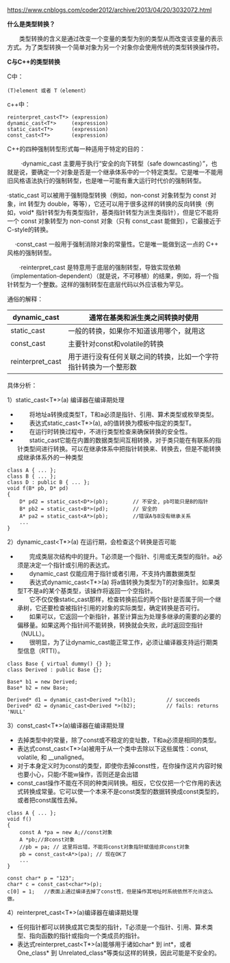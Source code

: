 

https://www.cnblogs.com/coder2012/archive/2013/04/20/3032072.html



**什么是类型转换？**　　

　　类型转换的含义是通过改变一个变量的类型为别的类型从而改变该变量的表示方式。为了类型转换一个简单对象为另一个对象你会使用传统的类型转换操作符。

**C与C++的类型转换**

C中：

```
(T)element 或者 T（element）
```

c++中：

```
reinterpret_cast<T*> (expression)
dynamic_cast<T*>     (expression)
static_cast<T*>      (expression)
const_cast<T*>       (expression)
```

 

C++的四种强制转型形式每一种适用于特定的目的： 

　　 ·dynamic_cast 主要用于执行“安全的向下转型（safe downcasting）”，也就是说，要确定一个对象是否是一个继承体系中的一个特定类型。它是唯一不能用旧风格语法执行的强制转型，也是唯一可能有重大运行时代价的强制转型。
   
   ·static_cast 可以被用于强制隐型转换（例如，non-const 对象转型为 const 对象，int 转型为 double，等等），它还可以用于很多这样的转换的反向转换（例如，void* 指针转型为有类型指针，基类指针转型为派生类指针），但是它不能将一个 const 对象转型为 non-const 对象（只有 const_cast 能做到），它最接近于C-style的转换。
   
　  ·const_cast 一般用于强制消除对象的常量性。它是唯一能做到这一点的 C++ 风格的强制转型。 

　　·reinterpret_cast 是特意用于底层的强制转型，导致实现依赖（implementation-dependent）（就是说，不可移植）的结果，例如，将一个指针转型为一个整数。这样的强制转型在底层代码以外应该极为罕见。

 

通俗的解释：

| dynamic_cast     | 通常在基类和派生类之间转换时使用                             |
| ---------------- | ------------------------------------------------------------ |
| static_cast      | 一般的转换，如果你不知道该用哪个，就用这                     |
| const_cast       | 主要针对const和volatile的转换                                |
| reinterpret_cast | 用于进行没有任何关联之间的转换，比如一个字符指针转换为一个整形数 |

 

 具体分析：

1）static_cast<T*>(a) 编译器在编译期处理

- 　　将地址a转换成类型T，T和a必须是指针、引用、算术类型或枚举类型。
- 　　表达式static_cast<T*>(a), a的值转换为模板中指定的类型T。
- 　　在运行时转换过程中，不进行类型检查来确保转换的安全性。
- 　　static_cast它能在内置的数据类型间互相转换，对于类只能在有联系的指针类型间进行转换。可以在继承体系中把指针转换来、转换去，但是不能转换成继承体系外的一种类型



```
class A { ... };
class B { ... };
class D : public B { ... };
void f(B* pb, D* pd)
{
    D* pd2 = static_cast<D*>(pb);        // 不安全, pb可能只是B的指针
    B* pb2 = static_cast<B*>(pd);        // 安全的
    A* pa2 = static_cast<A*>(pb);        //错误A与B没有继承关系
    ...
}
```



2）dynamic_cast<T*>(a) 在运行期，会检查这个转换是否可能

- 　　完成类层次结构中的提升。T必须是一个指针、引用或无类型的指针。a必须是决定一个指针或引用的表达式。
- 　　dynamic_cast 仅能应用于指针或者引用，不支持内置数据类型
- 　　表达式dynamic_cast<T*>(a) 将a值转换为类型为T的对象指针。如果类型T不是a的某个基类型，该操作将返回一个空指针。
- 　　它不仅仅像static_cast那样，检查转换前后的两个指针是否属于同一个继承树，它还要检查被指针引用的对象的实际类型，确定转换是否可行。
- 　　如果可以，它返回一个新指针，甚至计算出为处理多继承的需要的必要的偏移量。如果这两个指针间不能转换，转换就会失败，此时返回空指针（NULL）。
- 　　很明显，为了让dynamic_cast能正常工作，必须让编译器支持运行期类型信息（RTTI）。



```
class Base { virtual dummy() {} };
class Derived : public Base {};

Base* b1 = new Derived;
Base* b2 = new Base;

Derived* d1 = dynamic_cast<Derived *>(b1);          // succeeds
Derived* d2 = dynamic_cast<Derived *>(b2);          // fails: returns 'NULL'
```



3）const_cast<T*>(a)编译器在编译期处理

-    去掉类型中的常量，除了const或不稳定的变址数，T和a必须是相同的类型。
-    表达式const_cast<T*>(a)被用于从一个类中去除以下这些属性：const, volatile, 和 __unaligned。
-    对于本身定义时为const的类型，即使你去掉const性，在你操作这片内容时候也要小心，只能r不能w操作，否则还是会出错
-    const_cast操作不能在不同的种类间转换。相反，它仅仅把一个它作用的表达式转换成常量。它可以使一个本来不是const类型的数据转换成const类型的，或者把const属性去掉。



```
class A { ... };
void f()
{
    const A *pa = new A;//const对象
    A *pb;//非const对象
    //pb = pa; // 这里将出错，不能将const对象指针赋值给非const对象
    pb = const_cast<A*>(pa); // 现在OK了
    ...
}

const char* p = "123"; 
char* c = const_cast<char*>(p); 
c[0] = 1;   //表面上通过编译去掉了const性，但是操作其地址时系统依然不允许这么做。
```



4）reinterpret_cast<T*>(a)编译器在编译期处理

- 任何指针都可以转换成其它类型的指针，T必须是一个指针、引用、算术类型、指向函数的指针或指向一个类成员的指针。
- 表达式reinterpret_cast<T*>(a)能够用于诸如char* 到 int*，或者One_class* 到 Unrelated_class*等类似这样的转换，因此可能是不安全的。

